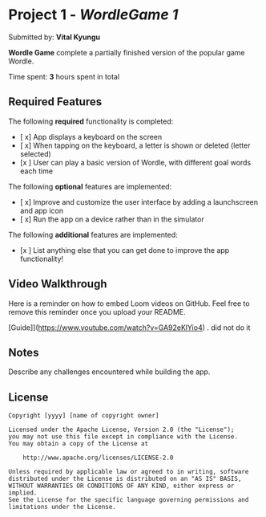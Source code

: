 # Project 1 - *WordleGame  1*

Submitted by: **Vital Kyungu**

**Wordle Game** complete a partially finished version of the popular game Wordle.

Time spent: **3** hours spent in total

## Required Features

The following **required** functionality is completed:

- [ x] App displays a keyboard on the screen
- [ x] When tapping on the keyboard, a letter is shown or deleted (letter selected)
- [x ] User can play a basic version of Wordle, with different goal words each time

The following **optional** features are implemented:

- [ x] Improve and customize the user interface by adding a launchscreen and app icon
- [ x] Run the app on a device rather than in the simulator

The following **additional** features are implemented:

- [x ] List anything else that you can get done to improve the app functionality!

## Video Walkthrough

Here is a reminder on how to embed Loom videos on GitHub. Feel free to remove this reminder once you upload your README. 

[Guide]](https://www.youtube.com/watch?v=GA92eKlYio4) . did not do it 


## Notes

Describe any challenges encountered while building the app.

## License

    Copyright [yyyy] [name of copyright owner]

    Licensed under the Apache License, Version 2.0 (the "License");
    you may not use this file except in compliance with the License.
    You may obtain a copy of the License at

        http://www.apache.org/licenses/LICENSE-2.0

    Unless required by applicable law or agreed to in writing, software
    distributed under the License is distributed on an "AS IS" BASIS,
    WITHOUT WARRANTIES OR CONDITIONS OF ANY KIND, either express or implied.
    See the License for the specific language governing permissions and
    limitations under the License.
